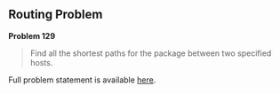Routing Problem
---------------

**Problem 129**

> Find all the shortest paths for the package between two specified hosts.

Full problem statement is available [here][mirror].

[mirror]: https://github.com/rdtsc/codeeval-problem-statements/tree/master/hard/129-routing-problem/
          "View Problem Statement Mirror"
